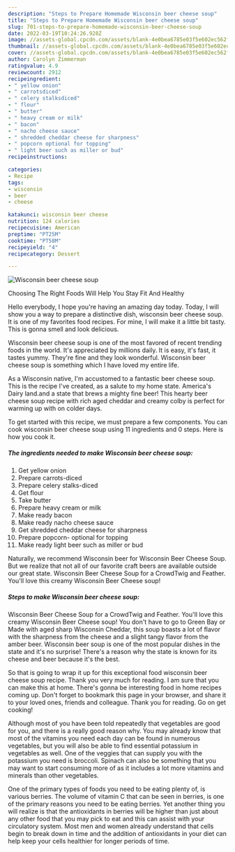 ```yaml
---
description: "Steps to Prepare Homemade Wisconsin beer cheese soup"
title: "Steps to Prepare Homemade Wisconsin beer cheese soup"
slug: 701-steps-to-prepare-homemade-wisconsin-beer-cheese-soup
date: 2022-03-19T10:24:26.928Z
image: //assets-global.cpcdn.com/assets/blank-4e0bea6785e03f5e602ec562f230caae08da540cada707380b4fe1bbebba43da.png
thumbnail: //assets-global.cpcdn.com/assets/blank-4e0bea6785e03f5e602ec562f230caae08da540cada707380b4fe1bbebba43da.png
cover: //assets-global.cpcdn.com/assets/blank-4e0bea6785e03f5e602ec562f230caae08da540cada707380b4fe1bbebba43da.png
author: Carolyn Zimmerman
ratingvalue: 4.9
reviewcount: 2912
recipeingredient:
- " yellow onion"
- " carrotsdiced"
- " celery stalksdiced"
- " flour"
- " butter"
- " heavy cream or milk"
- " bacon"
- " nacho cheese sauce"
- " shredded cheddar cheese for sharpness"
- " popcorn optional for topping"
- " light beer such as miller or bud"
recipeinstructions:

categories:
- Recipe
tags:
- wisconsin
- beer
- cheese

katakunci: wisconsin beer cheese 
nutrition: 124 calories
recipecuisine: American
preptime: "PT25M"
cooktime: "PT58M"
recipeyield: "4"
recipecategory: Dessert

---
```



![Wisconsin beer cheese soup](//assets-global.cpcdn.com/assets/blank-4e0bea6785e03f5e602ec562f230caae08da540cada707380b4fe1bbebba43da.png)

Choosing The Right Foods Will Help You Stay Fit And Healthy

Hello everybody, I hope you're having an amazing day today. Today, I will show you a way to prepare a distinctive dish, wisconsin beer cheese soup. It is one of my favorites food recipes. For mine, I will make it a little bit tasty. This is gonna smell and look delicious.

Wisconsin beer cheese soup is one of the most favored of recent trending foods in the world. It's appreciated by millions daily. It is easy, it's fast, it tastes yummy. They're fine and they look wonderful. Wisconsin beer cheese soup is something which I have loved my entire life.

As a Wisconsin native, I&#39;m accustomed to a fantastic beer cheese soup. This is the recipe I&#39;ve created, as a salute to my home state. America&#39;s Dairy land.and a state that brews a mighty fine beer! This hearty beer cheese soup recipe with rich aged cheddar and creamy colby is perfect for warming up with on colder days.


To get started with this recipe, we must prepare a few components. You can cook wisconsin beer cheese soup using 11 ingredients and 0 steps. Here is how you cook it.

<!--inarticleads1-->

##### The ingredients needed to make Wisconsin beer cheese soup:

1. Get  yellow onion
1. Prepare  carrots-diced
1. Prepare  celery stalks-diced
1. Get  flour
1. Take  butter
1. Prepare  heavy cream or milk
1. Make ready  bacon
1. Make ready  nacho cheese sauce
1. Get  shredded cheddar cheese for sharpness
1. Prepare  popcorn- optional for topping
1. Make ready  light beer such as miller or bud


Naturally, we recommend Wisconsin beer for Wisconsin Beer Cheese Soup. But we realize that not all of our favorite craft beers are available outside our great state. Wisconsin Beer Cheese Soup for a CrowdTwig and Feather. You&#39;ll love this creamy Wisconsin Beer Cheese soup! 

<!--inarticleads2-->

##### Steps to make Wisconsin beer cheese soup:



Wisconsin Beer Cheese Soup for a CrowdTwig and Feather. You&#39;ll love this creamy Wisconsin Beer Cheese soup! You don&#39;t have to go to Green Bay or Made with aged sharp Wisconsin Cheddar, this soup boasts a lot of flavor with the sharpness from the cheese and a slight tangy flavor from the amber beer. Wisconsin beer soup is one of the most popular dishes in the state and it&#39;s no surprise! There&#39;s a reason why the state is known for its cheese and beer because it&#39;s the best. 

So that is going to wrap it up for this exceptional food wisconsin beer cheese soup recipe. Thank you very much for reading. I am sure that you can make this at home. There's gonna be interesting food in home recipes coming up. Don't forget to bookmark this page in your browser, and share it to your loved ones, friends and colleague. Thank you for reading. Go on get cooking!

Although most of you have been told repeatedly that vegetables are good for you, and there is a really good reason why. You may already know that most of the vitamins you need each day can be found in numerous vegetables, but you will also be able to find essential potassium in vegetables as well. One of the veggies that can supply you with the potassium you need is broccoli. Spinach can also be something that you may want to start consuming more of as it includes a lot more vitamins and minerals than other vegetables.

One of the primary types of foods you need to be eating plenty of, is various berries. The volume of vitamin C that can be seen in berries, is one of the primary reasons you need to be eating berries. Yet another thing you will realize is that the antioxidants in berries will be higher than just about any other food that you may pick to eat and this can assist with your circulatory system. Most men and women already understand that cells begin to break down in time and the addition of antioxidants in your diet can help keep your cells healthier for longer periods of time.
